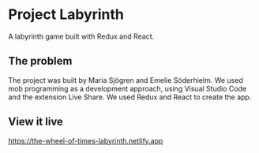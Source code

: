 # Project Labyrinth

A labyrinth game built with Redux and React.

## The problem

The project was built by Maria Sjögren and Emelie Söderhielm. We used mob programming as a development approach, using Visual Studio Code and the extension Live Share. We used Redux and React to create the app.

## View it live

https://the-wheel-of-times-labyrinth.netlify.app  